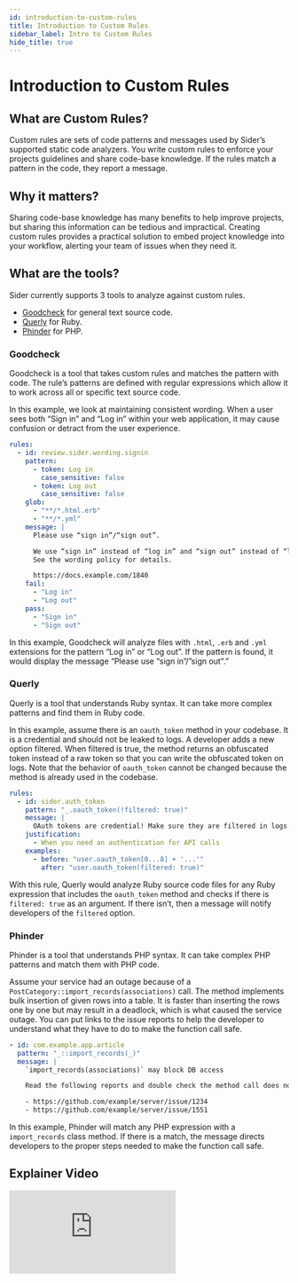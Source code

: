 ```yaml
---
id: introduction-to-custom-rules
title: Introduction to Custom Rules
sidebar_label: Intro to Custom Rules
hide_title: true
---
```


# Introduction to Custom Rules

## What are Custom Rules?

Custom rules are sets of code patterns and messages used by Sider’s supported static code analyzers. You write custom rules to enforce your projects guidelines and share code-base knowledge. If the rules match a pattern in the code, they report a message.

## Why it matters?

Sharing code-base knowledge has many benefits to help improve projects, but sharing this information can be tedious and impractical. Creating custom rules provides a practical solution to embed project knowledge into your workflow, alerting your team of issues when they need it.

## What are the tools?

Sider currently supports 3 tools to analyze against custom rules.

- [Goodcheck](#goodcheck) for general text source code.
- [Querly](#querly) for Ruby.
- [Phinder](#phinder) for PHP.

### Goodcheck

Goodcheck is a tool that takes custom rules and matches the pattern with code. The rule’s patterns are defined with regular expressions which allow it to work across all or specific text source code.

In this example, we look at maintaining consistent wording. When a user sees both “Sign in” and “Log in” within your web application, it may cause confusion or detract from the user experience.

```yaml
rules:
  - id: review.sider.wording.signin
    pattern:
      - token: Log in
        case_sensitive: false
      - token: Log out
        case_sensitive: false
    glob:
      - "**/*.html.erb"
      - "**/*.yml"
    message: |
      Please use “sign in”/“sign out”.

      We use “sign in” instead of “log in” and “sign out” instead of “log out”.
      See the wording policy for details.

      https://docs.example.com/1840
    fail:
      - "Log in"
      - "Log out"
    pass:
      - "Sign in"
      - "Sign out"
```

In this example, Goodcheck will analyze files with `.html`, `.erb` and `.yml` extensions for the pattern “Log in” or “Log out”. If the pattern is found, it would display the message “Please use “sign in”/”sign out".”

### Querly

Querly is a tool that understands Ruby syntax. It can take more complex patterns and find them in Ruby code.

In this example, assume there is an `oauth_token` method in your codebase. It is a credential and should not be leaked to logs. A developer adds a new option filtered. When filtered is true, the method returns an obfuscated token instead of a raw token so that you can write the obfuscated token on logs. Note that the behavior of `oauth_token` cannot be changed because the method is already used in the codebase.

```yaml
rules:
  - id: sider.auth_token
    pattern: "_.oauth_token(!filtered: true)"
    message: |
      OAuth tokens are credential! Make sure they are filtered in logs.
    justification:
      - When you need an authentication for API calls
    examples:
      - before: "user.oauth_token[0...8] + '...'"
        after: "user.oauth_token(filtered: true)"
```

With this rule, Querly would analyze Ruby source code files for any Ruby expression that includes the `oauth_token` method and checks if there is `filtered: true` as an argument. If there isn’t, then a message will notify developers of the `filtered` option.

### Phinder

Phinder is a tool that understands PHP syntax. It can take complex PHP patterns and match them with PHP code.

Assume your service had an outage because of a `PostCategory::import_records(associations)` call. The method implements bulk insertion of given rows into a table. It is faster than inserting the rows one by one but may result in a deadlock, which is what caused the service outage. You can put links to the issue reports to help the developer to understand what they have to do to make the function call safe.

```yaml
- id: com.example.app.article
  pattern: "_::import_records(_)"
  message: |
    `import_records(associations)` may block DB access 

    Read the following reports and double check the method call does not block DB access. 

    - https://github.com/example/server/issue/1234 
    - https://github.com/example/server/issue/1551
```

In this example, Phinder will match any PHP expression with a `import_records` class method. If there is a match, the message directs developers to the proper steps needed to make the function call safe.

## Explainer Video

<div class="Video">
 <iframe class="Video__iframe" src="https://www.youtube.com/embed/jU4xQ1R0MIU" frameborder="0" allowfullscreen></iframe>
</div>
